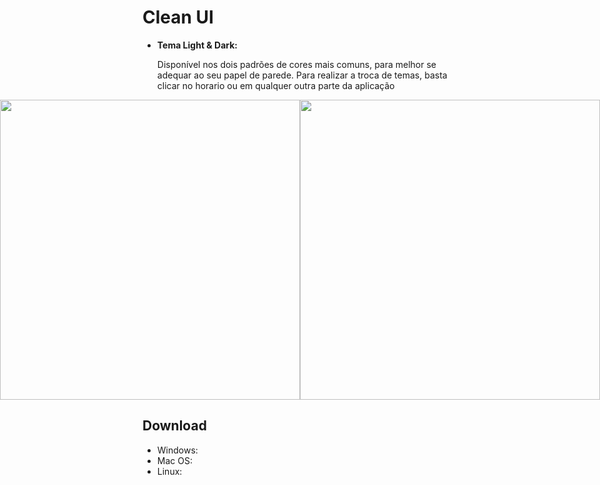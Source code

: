 # Clean UI

<ul>
  <li><b>Tema Light & Dark:</b></li> <p>Disponível nos dois padrões de cores mais comuns, para melhor se adequar ao seu papel de parede. Para realizar a troca de temas, basta clicar no horario ou em qualquer outra parte da aplicação</p>
</ul>

<div style="display: flex; justify-content: center; flex-direction: row;">
  <img style="width: 480px" src="https://user-images.githubusercontent.com/68287307/148287319-9046f1c6-aa61-489e-acbf-cafee0e237cb.png"/>
  <img style="width: 480px"src="https://user-images.githubusercontent.com/68287307/148287951-ee54d699-04de-4483-b5bb-151e023712fa.png"/>
</div>

## Download

<ul>
  <li>Windows: </li>
  <li>Mac OS: </li>
  <li>Linux: </li>
</ul>
